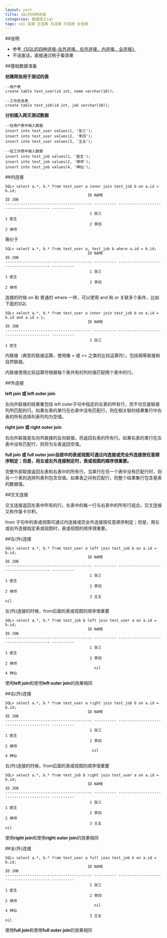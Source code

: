 ```yaml
---
layout: post
title: SQL的四种连接
categories: 数据库之sql
tags: sql 连接 左连接 右连接 内连接 全连接
---
```


##说明

* 参考[《SQL的四种连接-左外连接、右外连接、内连接、全连接》](http://www.cnblogs.com/afirefly/archive/2010/10/08/1845906.html)
* 不说废话，直接通过例子看效果

##基础数据准备

**创建两张用于测试的表**

```
--用户表
create table test_user(id int, name varchar(10));

--工作信息表
create table test_job(id int, job varchar(10));
```

**分别插入两天测试数据**

```
--往用户表中插入数据
insert into test_user values(1, '张三');
insert into test_user values(2, '李四');
insert into test_user values(3, '王五');

--往工作表中插入数据
insert into test_job values(1, '医生');
insert into test_job values(2, '律师');
insert into test_job values(4, '神仙');

```

##内连接

```
SQL> select a.*, b.* from test_user a inner join test_job b on a.id = b.id;
                                     ID NAME                                            ID JOB
--------------------------------------- ---------- --------------------------------------- ----------
                                      1 张三                                             1 医生
                                      2 李四                                             2 律师

```

等价于

```
SQL> select a.*, b.* from test_user a, test_job b where a.id = b.id;
                                     ID NAME                                            ID JOB
--------------------------------------- ---------- --------------------------------------- ----------
                                      1 张三                                             1 医生
                                      2 李四                                             2 律师

```

连接的时候 on 和 普通的 where 一样，可以使用 and 和 or 关联多个条件，比如下面的SQL

```
SQL> select a.*, b.* from test_user a inner join test_job b on a.id = b.id and a.id = 1;
                                     ID NAME                                            ID JOB
--------------------------------------- ---------- --------------------------------------- ----------
                                      1 张三                                             1 医生

```

内联接（典型的联接运算，使用像 =  或 <> 之类的比较运算符）。包括相等联接和自然联接。

内联接使用比较运算符根据每个表共有的列的值匹配两个表中的行。

##外连接

**left join 或 left outer join**

左向外联接的结果集包括  left outer子句中指定的左表的所有行，而不仅仅是联接列所匹配的行。如果左表的某行在右表中没有匹配行，则在相关联的结果集行中右表的所有选择列表列均为空值。       

**right join 或 right outer  join**

右向外联接是左向外联接的反向联接。将返回右表的所有行。如果右表的某行在左表中没有匹配行，则将为左表返回空值。       

**full join 或 full outer join自居中的表或视图可通过内连接或完全外连接按任意顺序制定；但是，用左或右外连接制定时，表或视图的顺序很重要。**

完整外部联接返回左表和右表中的所有行。当某行在另一个表中没有匹配行时，则另一个表的选择列表列包含空值。如果表之间有匹配行，则整个结果集行包含基表的数据值。

##交叉连接

交叉连接返回左表中所有的行，左表中的每一行与右表中的所有行组合。交叉连接又称作笛卡尔积。

from 子句中的表或视图可通过内连接或完全外连接按任意顺序制定；但是，用左或右外连接指定表或视图时，表或视图的顺序很重要。

##左(外)连接

```
SQL> select a.*, b.* from test_user a left join test_job b on a.id = b.id;
                                     ID NAME                                            ID JOB
--------------------------------------- ---------- --------------------------------------- ----------
                                      1 张三                                             1 医生
                                      2 李四                                             2 律师
                                      3 王五                                              nil

```

左(外)连接的时候，from后面的表或视图的顺序很重要

```
SQL> select a.*, b.* from test_job b left join test_user a on a.id = b.id;
                                     ID NAME                                            ID JOB
--------------------------------------- ---------- --------------------------------------- ----------
                                      1 张三                                             1 医生
                                      2 李四                                             2 律师
                                        nil                                              4 神仙
```

使用**left join**和使用**left outer join**的效果相同

##右(外)连接

```
SQL> select a.*, b.* from test_user a right join test_job b on a.id = b.id;
                                     ID NAME                                            ID JOB
--------------------------------------- ---------- --------------------------------------- ----------
                                      1 张三                                             1 医生
                                      2 李四                                             2 律师
                                       nil                                               4 神仙

```

右(外)连接的时候，from后面的表或视图的顺序很重要

```
SQL> select a.*, b.* from test_job b right join test_user a on a.id = b.id;
                                     ID NAME                                            ID JOB
--------------------------------------- ---------- --------------------------------------- ----------
                                      1 张三                                             1 医生
                                      2 李四                                             2 律师
                                      3 王五                                              nil 
```

使用**right join**和使用**right outer join**的效果相同

##全(外)连接

```
SQL> select a.*, b.* from test_user a full join test_job b on a.id = b.id;
                                     ID NAME                                            ID JOB
--------------------------------------- ---------- --------------------------------------- ----------
                                      1 张三                                             1 医生
                                      2 李四                                             2 律师
                                        nil                                              4 神仙
                                      3 王五                                               nil

```

使用**full join**和使用**full outer join**的效果相同
